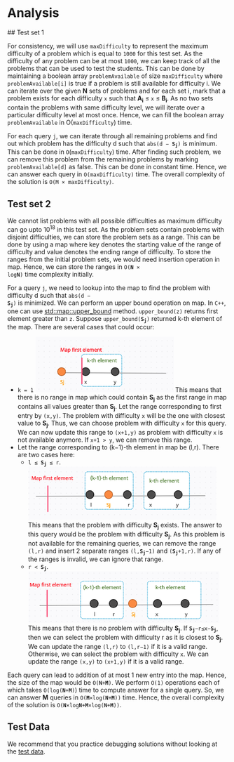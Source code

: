 # Analysis

## Test set 1

For consistency, we will use `maxDifficulty` to represent the maximum difficulty of a problem which is equal to `1000` for this test set. As the difficulty of any problem can be at most `1000`, we can keep track of all the problems that can be used to test the students. This can be done by maintaining a boolean array `problemAvailable` of size `maxDifficulty` where `problemAvailable[i]` is true if a problem is still available for difficulty i. We can iterate over the given **N** sets of problems and for each set i, mark that a problem exists for each difficulty `x` such that **A<sub>i</sub>** ≤ `x` ≤ **B<sub>i</sub>**. As no two sets contain the problems with same difficulty level, we will iterate over a particular difficulty level at most once. Hence, we can fill the boolean array `problemAvailable` in O(`maxDifficulty`) time.

For each query `j`, we can iterate through all remaining problems and find out which problem has the difficulty d such that <code>abs(d − **S<sub>j</sub>**)</code> is minimum. This can be done in `O`(`maxDifficulty`) time. After finding such problem, we can remove this problem from the remaining problems by marking `problemAvailable[d]` as false. This can be done in constant time. Hence, we can answer each query in <code>O(maxDifficulty)</code> time. The overall complexity of the solution is <code>O(M × maxDifficulty)</code>.

## Test set 2

We cannot list problems with all possible difficulties as maximum difficulty can go upto 10<sup>18</sup> in this test set. As the problem sets contain problems with disjoint difficulties, we can store the problem sets as a range. This can be done by using a map where key denotes the starting value of the range of difficulty and value denotes the ending range of difficulty. To store the ranges from the initial problem sets, we would need insertion operation in map. Hence, we can store the ranges in <code>O(**N** × log**N**)</code> time complexity initially.

For a query `j`, we need to lookup into the map to find the problem with difficulty d such that <code>abs(d − **S<sub>j</sub>**)</code> is minimized. We can perform an upper bound operation on map. In `C++`, one can use [std::map::upper_bound](http://www.cplusplus.com/reference/map/map/upper_bound/) method. `upper_bound(z)` returns first element greater than `z`. Suppose <code>upper_bound(**S<sub>j</sub>**)</code> returned k-th element of the map. There are several cases that could occur:

- `k = 1`
  ![Final Exam k = 1 case](/images/round-d-final-exam-1.png)
  This means that there is no range in map which could contain **S<sub>j</sub>** as the first range in map contains all values greater than **S<sub>j</sub>**. Let the range corresponding to first entry by `(x,y)`. The problem with difficulty `x` will be the one with closest value to **S<sub>j</sub>**. Thus, we can choose problem with difficulty `x` for this query. We can now update this range to `(x+1,y)` as problem with difficulty `x` is not available anymore. If `x+1 > y`, we can remove this range.
- Let the range corresponding to (k−1)-th element in map be (l,r). There are two cases here:
  - <code>l ≤ **S<sub>j</sub>** ≤ r</code>.
    ![Final Exam l≤Sj≤r case](/images/round-d-final-exam-2.png)
    This means that the problem with difficulty **S<sub>j</sub>** exists. The answer to this query would be the problem with difficulty **S<sub>j</sub>**. As this problem is not available for the remaining queries, we can remove the range `(l,r)` and insert 2 separate ranges <code>(l,**S<sub>j</sub>**−1)</code> and <code>(**S<sub>j</sub>**+1,r)</code>. If any of the ranges is invalid, we can ignore that range.
  - <code>r < **S<sub>j</sub>**</code>.
    ![Final Exam r<**S<sub>j</sub>** case](/images/round-d-final-exam-3.png)
    This means that there is no problem with difficulty **S<sub>j</sub>**. If <code>**S<sub>j</sub>**−r≤x−**S<sub>j</sub>**</code>, then we can select the problem with difficulty r as it is closest to **S<sub>j</sub>**. We can update the range `(l,r)` to `(l,r−1)` if it is a valid range. Otherwise, we can select the problem with difficulty `x`. We can update the range `(x,y)` to `(x+1,y)` if it is a valid range.

Each query can lead to addition of at most 1 new entry into the map. Hence, the size of the map would be <code>O(**N**+**M**)</code>. We perform `O(1)` operations each of which takes <code>O(log(**N**+**M**)</code>) time to compute answer for a single query. So, we can answer **M** queries in <code>O(**M**×log(**N**+**M**))</code> time. Hence, the overall complexity of the solution is <code>O(**N**×log**N**+**M**×log(**N**+**M**))</code>.

## Test Data

We recommend that you practice debugging solutions without looking at the [test data](https://codejam.googleapis.com/dashboard/get_file/AQj_6U0oEyIz_76KV0gDrfv5JVGizKE6d22o1vxiJ550v2fIK-s5bwqFCQb123_Eth0/test_data.zip).
